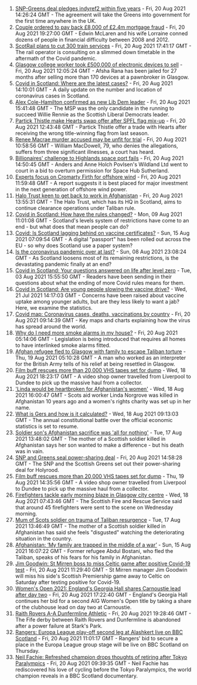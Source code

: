 1. [SNP-Greens deal pledges indyref2 within five years](https://www.bbc.co.uk/news/uk-scotland-scotland-politics-58272209) - Fri, 20 Aug 2021 14:26:24 GMT - The agreement will take the Greens into government for the first time anywhere in the UK.
2. [Couple ordered to pay back £8,000 of £2.4m mortgage fraud](https://www.bbc.co.uk/news/uk-scotland-glasgow-west-58287331) - Fri, 20 Aug 2021 19:27:00 GMT - Edwin McLaren and his wife Lorraine conned dozens of people in financial difficulty between 2008 and 2012.
3. [ScotRail plans to cut 300 train services](https://www.bbc.co.uk/news/uk-scotland-scotland-business-58279271) - Fri, 20 Aug 2021 17:41:17 GMT - The rail operator is consulting on a slimmed down timetable in the aftermath of the Covid pandemic.
4. [Glasgow college worker took £500,000 of electronic devices to sell](https://www.bbc.co.uk/news/uk-scotland-glasgow-west-58282328) - Fri, 20 Aug 2021 12:05:24 GMT - Afsha Rana has been jailed for 27 months after selling more than 170 devices at a pawnbroker in Glasgow.
5. [Covid in Scotland: Where are the latest cases?](https://www.bbc.co.uk/news/uk-scotland-53511877) - Fri, 20 Aug 2021 14:10:01 GMT - A daily update on the number and location of coronavirus cases in Scotland.
6. [Alex Cole-Hamilton confirmed as new Lib Dem leader](https://www.bbc.co.uk/news/uk-scotland-scotland-politics-58269259) - Fri, 20 Aug 2021 15:41:48 GMT - The MSP was the only candidate in the running to succeed Willie Rennie as the Scottish Liberal Democrats leader.
7. [Partick Thistle make Hearts swap offer after SPFL flag mix-up](https://www.bbc.co.uk/sport/football/58283351) - Fri, 20 Aug 2021 12:43:48 GMT - Partick Thistle offer a trade with Hearts after receiving the wrong title-winning flag from last season.
8. [Renee Macrae murder accused may be unfit for trial](https://www.bbc.co.uk/news/uk-scotland-highlands-islands-58281003) - Fri, 20 Aug 2021 10:58:56 GMT - William MacDowell, 79, who denies the allegations, suffers from three significant illnesses, a court has heard.
9. [Billionaires' challenge to Highlands space port fails](https://www.bbc.co.uk/news/uk-scotland-highlands-islands-58281005) - Fri, 20 Aug 2021 14:50:45 GMT - Anders and Anne Holch Povlsen's Wildland Ltd went to court in a bid to overturn permission for Space Hub Sutherland.
10. [Experts focus on Cromarty Firth for offshore wind](https://www.bbc.co.uk/news/uk-scotland-scotland-business-58281672) - Fri, 20 Aug 2021 11:59:48 GMT - A report suggests it is best placed for major investment in the next generation of offshore wind power.
11. [Halo Trust keen to get back to work in Afghanistan](https://www.bbc.co.uk/news/uk-scotland-south-scotland-58282703) - Fri, 20 Aug 2021 13:55:31 GMT - The Halo Trust, which has its HQ in Scotland, aims to continue clearance operations under Taliban rule.
12. [Covid in Scotland: How have the rules changed?](https://www.bbc.co.uk/news/uk-scotland-53166816) - Mon, 09 Aug 2021 11:01:08 GMT - Scotland's levels system of restrictions have come to an end - but what does that mean people can do?
13. [Covid: Is Scotland lagging behind on vaccine certificates?](https://www.bbc.co.uk/news/uk-scotland-57519070) - Sun, 15 Aug 2021 07:09:54 GMT - A digital "passport" has been rolled out across the EU - so why does Scotland use a paper system?
14. [Is the coronavirus pandemic over at last?](https://www.bbc.co.uk/news/uk-scotland-58112939) - Sun, 08 Aug 2021 23:08:24 GMT - As Scotland loosens most of its remaining restrictions, is the devastating pandemic finally at an end?
15. [Covid in Scotland: Your questions answered on life after level zero](https://www.bbc.co.uk/news/uk-scotland-58071989) - Tue, 03 Aug 2021 15:55:50 GMT - Readers have been sending in their questions about what the ending of more Covid rules means for them.
16. [Covid in Scotland: Are young people slowing the vaccine drive?](https://www.bbc.co.uk/news/uk-scotland-57915106) - Wed, 21 Jul 2021 14:17:03 GMT - Concerns have been raised about vaccine uptake among younger adults, but are they less likely to want a jab? Here, we examine the statistics.
17. [Covid map: Coronavirus cases, deaths, vaccinations by country](https://www.bbc.co.uk/news/world-51235105) - Fri, 20 Aug 2021 09:14:39 GMT - Key maps and charts explaining how the virus has spread around the world.
18. [Why do I need more smoke alarms in my house?](https://www.bbc.co.uk/news/uk-scotland-58268855) - Fri, 20 Aug 2021 05:14:06 GMT - Legislation is being introduced that requires all homes to have interlinked smoke alarms fitted.
19. [Afghan refugee fled to Glasgow with family to escape Taliban torture](https://www.bbc.co.uk/news/uk-scotland-58256884) - Thu, 19 Aug 2021 05:10:28 GMT - A man who worked as an interpreter for the British Army tells of his relief at being resettled in Glasgow.
20. [Film buff rescues more than 20,000 VHS tapes set for dump](https://www.bbc.co.uk/news/uk-scotland-tayside-central-58261702) - Wed, 18 Aug 2021 18:23:17 GMT - A video shop owner travelled from Liverpool to Dundee to pick up the massive haul from a collector.
21. ['Linda would be heartbroken for Afghanistan's women'](https://www.bbc.co.uk/news/uk-scotland-highlands-islands-58256706) - Wed, 18 Aug 2021 16:00:47 GMT - Scots aid worker Linda Norgrove was killed in Afghanistan 10 years ago and a women's rights charity was set up in her name.
22. [What is Gers and how is it calculated?](https://www.bbc.co.uk/news/uk-scotland-45271076) - Wed, 18 Aug 2021 09:13:03 GMT - The annual constitutional battle over the official economic statistics is set to resume.
23. [Soldier son's Afghanistan sacrifice was 'all for nothing'](https://www.bbc.co.uk/news/uk-scotland-north-east-orkney-shetland-58241459) - Tue, 17 Aug 2021 13:48:02 GMT - The mother of a Scottish soldier killed in Afghanistan says her son wanted to make a difference - but his death was in vain.
24. [SNP and Greens seal power-sharing deal](https://www.bbc.co.uk/news/uk-scotland-58281867) - Fri, 20 Aug 2021 14:58:28 GMT - The SNP and the Scottish Greens set out their power-sharing deal for Holyrood.
25. [Film buff rescues more than 20,000 VHS tapes set for dump](https://www.bbc.co.uk/news/uk-scotland-tayside-central-58273051) - Thu, 19 Aug 2021 14:35:56 GMT - A video shop owner travelled from Liverpool to Dundee to pick up the massive haul from a collector.
26. [Firefighters tackle early morning blaze in Glasgow city centre](https://www.bbc.co.uk/news/uk-scotland-58255126) - Wed, 18 Aug 2021 07:43:46 GMT - The Scottish Fire and Rescue Service said that around 45 firefighters were sent to the scene on Wednesday morning.
27. [Mum of Scots soldier on trauma of Taliban resurgence](https://www.bbc.co.uk/news/uk-scotland-58247951) - Tue, 17 Aug 2021 13:46:49 GMT - The mother of a Scottish soldier killed in Afghanistan has said she feels "disgusted" watching the deteriorating situation in the country.
28. [Afghanistan: ‘My family are trapped in the middle of a war’](https://www.bbc.co.uk/news/uk-scotland-58224887) - Sun, 15 Aug 2021 16:07:22 GMT - Former refugee Abdul Bostani, who fled the Taliban, speaks of his fears for his family in Afghanistan.
29. [Jim Goodwin: St Mirren boss to miss Celtic game after positive Covid-19 test](https://www.bbc.co.uk/sport/football/58282513) - Fri, 20 Aug 2021 11:29:40 GMT - St Mirren manager Jim Goodwin will miss his side's Scottish Premiership game away to Celtic on Saturday after testing positive for Covid-19.
30. [Women's Open 2021: England's Georgia Hall shares Carnoustie lead after day two](https://www.bbc.co.uk/sport/golf/58274181) - Fri, 20 Aug 2021 17:22:40 GMT - England's Georgia Hall continues her bid for a second AIG Women's Open title by taking a share of the clubhouse lead on day two at Carnoustie.
31. [Raith Rovers A-A Dunfermline Athletic](https://www.bbc.co.uk/sport/football/58196364) - Fri, 20 Aug 2021 19:28:46 GMT - The Fife derby between Raith Rovers and Dunfermline is abandoned after a power failure at Stark's Park.
32. [Rangers: Europa League play-off second leg at Alashkert live on BBC Scotland](https://www.bbc.co.uk/sport/football/58279924) - Fri, 20 Aug 2021 11:01:17 GMT - Rangers' bid to secure a place in the Europa League group stage will be live on BBC Scotland on Thursday.
33. [Neil Fachie: Refreshed champion drops thoughts of retiring after Tokyo Paralympics](https://www.bbc.co.uk/sport/scotland/58199653) - Fri, 20 Aug 2021 09:39:35 GMT - Neil Fachie has rediscovered his love of cycling before the Tokyo Paralympics, the world champion reveals in a BBC Scotland documentary.

